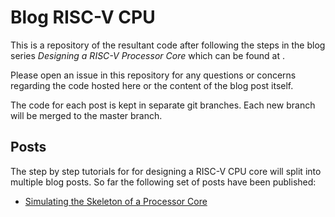 # Blog RISC-V CPU
This is a repository of the resultant code after following the steps in the blog series *Designing a RISC-V Processor Core* which can be found at []().

Please open an issue in this repository for any questions or concerns regarding the code hosted here or the content of the blog post itself.

The code for each post is kept in separate git branches. Each new branch will be merged to the master branch.

## Posts
The step by step tutorials for for designing a RISC-V CPU core will split into multiple blog posts. So far the following set of posts have been published:
* [Simulating the Skeleton of a Processor Core]()

